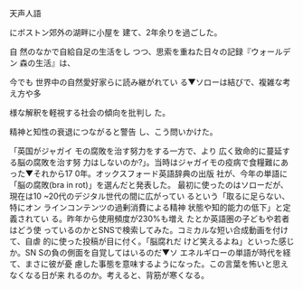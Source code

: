 天声人語

にボストン郊外の湖畔に小屋を 建て、2年余りを過ごした。

自 然のなかで自給自足の生活をし つつ、思索を重ねた日々の記録『ウォールデン 森の生活』は、

今でも 世界中の自然愛好家らに読み継がれてい る▼ソローは結びで、複雑な考え方や多 

様な解釈を軽視する社会の傾向を批判し た。

精神と知性の衰退につながると警告 し、こう問いかけた。

「英国がジャガイ モの腐敗を治す努力をする一方で、より 広く致命的に蔓延する脳の腐敗を治す努 力はしないのか?」。当時はジャガイモの疫病で食糧難にあった▼それから17 0年。オックスフォード英語辞典の出版 社が、今年の単語に「脳の腐敗(bra in rot)」を選んだと発表した。 最初に使ったのはソローだが、現在は10 ~20代のデジタル世代の間に広がってい るという「取るに足らない、特にオン ラインコンテンツの過剰消費による精神 状態や知的能力の低下」と定義されてい る。昨年から使用頻度が230%も増え たとか英語圏の子どもや若者はどう使 っているのかとSNSで検索してみた。コミカルな短い合成動画を付けて、自虐 的に使った投稿が目に付く。「脳腐れだ けど笑えるよね」といった感じか。SN Sの負の側面を自覚してはいるのだ▼ソ エネルギローの単語が時代を経て、まさに彼が憂 慮した事態を意味するようになった。この言葉を怖いと思えなくなる日が来 れるのか。考えると、背筋が寒くなる。
